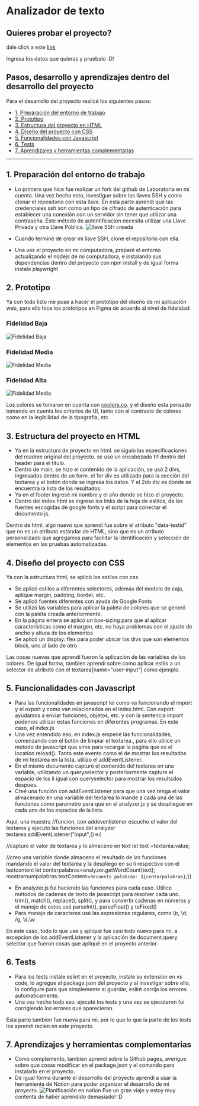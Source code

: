# Analizador de texto

## Quieres probar el proyecto?
dale click a este [link](https://N4T4LY.github.io/DEV013-text-analyzer)

Ingresa los datos que quieras y pruebalo :D!

## Pasos, desarrollo y aprendizajes dentro del desarrollo del proyecto

Para el desarrollo del proyecto realicé los siguientes pasos:

* [1. Preparación del entorno de trabajo ](#1-preparación-del-entorno-de-trabajo)
* [2. Prototipo](#2-prototipo)
* [3. Estructura del proyecto en HTML](#3-estructura-del-proyecto-en-html)
* [4. Diseño del proyecto con CSS](#4-diseño-del-proyecto-con-css)
* [5. Funcionalidades con Javascript](#5-funcionalidades-con-javascript)
* [6. Tests](#6-tests)
* [7. Aprendizajes y herramientas complementarias](#7-aprendizajes-y-herramientas-complementarias)


***

## 1. Preparación del entorno de trabajo

* Lo primero que hice fue realizar un fork del github de Laboratoria en mi cuenta. Una vez hecho esto, investigue sobre las llaves SSH y como clonar el repositorio con esta llave.
En esta parte aprendi que las credenciales ssh son como un tipo de cifrado de autenticación para establecer una conexión con un servidor sin tener que utilizar una contraseña. Este método de autentificación necesita utilizar una Llave Privada y otra Llave Pública.
![llave SSH creada](imgs/ssh.png)

* Cuando terminé de crear mi llave SSH, cloné el repositorio con ella.
* Una vez el proyecto en mi computadora, preparé el entorno actualizando el nodejs de mi computadora, e instalando sus dependencias dentro del proyecto con npm install y de igual forma instale playwright



## 2. Prototipo

Ya con todo listo me puse a hacer el prototipo del diseño de mi aplicación web, para ello hice los prototipos en Figma de acuerdo al nivel de fidelidad:
### Fidelidad Baja

![Fidelidad Baja](imgs/fidelidadbaja.jpg)

### Fidelidad Media

![Fidelidad Media](imgs/fidelidadmedia.jpg)

### Fidelidad Alta

![Fidelidad Media](imgs/fidelidadalta.jpg)

Los colores se tomaron en cuenta con [coolors.co](https://coolors.co/822e81-aa6373-f0f2a6-392061-1a1b25). y el diseño esta pensado tomando en cuenta los criterios de UI, tanto con el contraste de colores como en la legibilidad de la tipografia, etc.




## 3. Estructura del proyecto en HTML

* Ya en la estructura de proyecto en html. se siguio las especificaciones del readme original del proyecto.
se uso un encabezado h1 dentro del header para el titulo.
* Dentro de main, se hizo el contenido de la aplicación, se usó 2 divs, ingresados dentro de un form.
el 1er div es utilizado para la sección del textarea y el botón donde se ingresa los datos. Y el 2do div es donde se encuentra la lista de los resultados.
* Ya en el footer ingresé mi nombre y el año donde se hizo el proyecto. 
* Dentro del index.html se ingreso los links de la hoja de estilos, de las fuentes escogidas de google fonts y el script para conectar el documento js.

Dentro de html, algo nuevo que aprendí fue sobre el atributo "data-testid" que no es un atributo estándar de HTML, sino que es un atributo personalizado que agregamos para facilitar la identificación y selección de elementos en las pruebas automatizadas.

## 4. Diseño del proyecto con CSS

Ya con la estructura html, se aplicó los estilos con css. 
* Se aplicó estilos a diferentes selectores, además del modelo de caja, aplique margin, padding, border, etc.
* Se aplicó fuentes diferentes con ayuda de Google Fonts
* Se utilizó las variables para aplicar la paleta de colores que se generó con la paleta creada anteriormente.
* En la página entera se aplicó un box-sizing para que al aplicar caracteristicas como el margen, etc. no haya problemas con el ajuste de ancho y altura de los elementos
* Se aplicó un display: flex para poder ubicar los divs que son elementos block, uno al lado de otro

Las cosas nuevas que aprendí fueron la aplicación de las variables de los colores. De igual forma, tambien aprendí sobre como aplicar estilo a un selector de atributo con el textarea[name="user-input"] como ejemplo.



## 5. Funcionalidades con Javascript
* Para las funcionalidades en javascript lei como va funcionando el import y el export y como van relacionados en el index.html. 
Con export ayudamos a enviar funciones, objetos, etc. y con la sentencia import podemos utilizar estas funciones en diferentes programas. En este caso, el index.js
* Una vez entendido eso, en index.js empecé las funcionalidades, comenzando con el botón de limpiar el textarea., para ello utilice un metodo de javascript que sirve para recargar la pagina que es el location.reload(). Tanto este evento como el de mostrar los resultados de mi textarea en la lista, utilizo el addEventListener.
* En el mismo documento capturé el contenido del textarea en una variable, utilizando un queryselector y posteriormente capture el espacio de los li igual con queryselector para mostrar los resultados despues.
* Creé una función con addEventListener para que una vez tenga el valor almacenado en una variable del textarea lo mande a cada una de las funciones como parametro para que en el analyzer.js y se despliegue en cada uno de los espacios de la lista.

Aqui, una muestra
//funcion, con addevenlistener escucho el valor del textarea y ejecuto las funciones del analyzer
textarea.addEventListener("input",()=>{
    
  //capturo el valor de textarea y lo almaceno en text
  let text =textarea.value;

  //creo una variable donde almaceno el resultado de las funciones mandando el valor del textarea y la despliego en su li respectivo con el textcontent
  let contarpalabras=analyzer.getWordCount(text);
  mostrarnumpalabras.textContent=`Recuento palabras: ${contarpalabras}`;})

* En analyzer.js fui haciendo las funciones para cada caso. Utilice métodos de cadenas de texto de javascript para resolver cada uno. trim(), match(), replace(), split(), y para convertir cadenas en números y el manejo de estos usé parseInt(), parseFloat() y toFixed()
* Para manejo de caracteres usé las expresiones regulares, como \b, \d, /g, \s.\w

En este caso, todo lo que use y apliqué fue casi todo nuevo para mi, a excepcion de los addEventListener y la aplicación de document.query selector que fueron cosas que apliqué en el proyecto anterior.

## 6. Tests
* Para los tests instale eslint en el proyecto, instale su extensión en vs code, lo agregue al package.json del proyecto y al investigar sobre ello, lo configure para que simplemente al guardar, eslint corrija los errores automaticamente.
* Una vez hecho todo eso. ejecuté los tests y una vez se ejecutaron fui corrigiendo los errores que aparecieran.

Esta parte tambien fue nueva para mi, por lo que lo que la parte de los tests los aprendi recien en este proyecto.

## 7. Aprendizajes y herramientas complementarias

* Como complemento, tambien aprendí sobre la Github pages, averigue sobre que cosas modificar en el package.json y el comando para instalarlo en el proyecto. 
* De igual forma durante el desarrollo del proyecto aprendí a usar la herramienta de Notion para poder organizar el desarrollo de mi proyecto. 
![Planificación en notion](imgs/notion.png)
Fue un gran viaje y estoy muy contenta de haber aprendido demasiado! :D